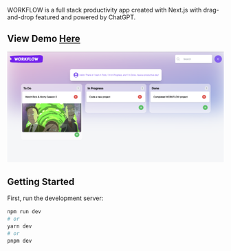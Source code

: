 WORKFLOW is a full stack productivity app created with Next.js with drag-and-drop featured and powered by ChatGPT.

## View Demo [Here](https://workflow-v1.vercel.app/)

![alt text](/public/demo2.png)

## Getting Started

First, run the development server:

```bash
npm run dev
# or
yarn dev
# or
pnpm dev
```
